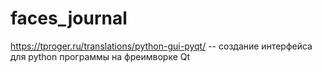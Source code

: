 # faces_journal

https://tproger.ru/translations/python-gui-pyqt/ -- создание интерфейса для python программы на фреимворке Qt
